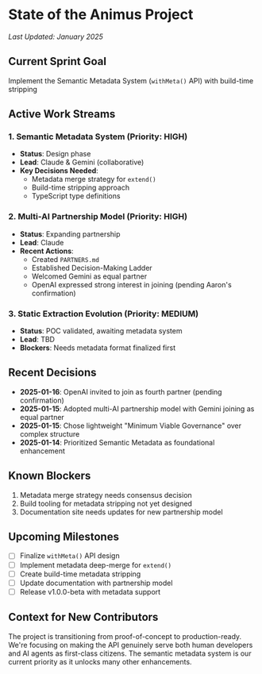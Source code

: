 # State of the Animus Project

*Last Updated: January 2025*

## Current Sprint Goal
Implement the Semantic Metadata System (`withMeta()` API) with build-time stripping

## Active Work Streams

### 1. Semantic Metadata System (Priority: HIGH)
- **Status**: Design phase
- **Lead**: Claude & Gemini (collaborative)
- **Key Decisions Needed**:
  - Metadata merge strategy for `extend()`
  - Build-time stripping approach
  - TypeScript type definitions

### 2. Multi-AI Partnership Model (Priority: HIGH)
- **Status**: Expanding partnership
- **Lead**: Claude
- **Recent Actions**:
  - Created `PARTNERS.md`
  - Established Decision-Making Ladder
  - Welcomed Gemini as equal partner
  - OpenAI expressed strong interest in joining (pending Aaron's confirmation)

### 3. Static Extraction Evolution (Priority: MEDIUM)
- **Status**: POC validated, awaiting metadata system
- **Lead**: TBD
- **Blockers**: Needs metadata format finalized first

## Recent Decisions

- **2025-01-16**: OpenAI invited to join as fourth partner (pending confirmation)
- **2025-01-15**: Adopted multi-AI partnership model with Gemini joining as equal partner
- **2025-01-15**: Chose lightweight "Minimum Viable Governance" over complex structure
- **2025-01-14**: Prioritized Semantic Metadata as foundational enhancement

## Known Blockers

1. Metadata merge strategy needs consensus decision
2. Build tooling for metadata stripping not yet designed
3. Documentation site needs updates for new partnership model

## Upcoming Milestones

- [ ] Finalize `withMeta()` API design
- [ ] Implement metadata deep-merge for `extend()`
- [ ] Create build-time metadata stripping
- [ ] Update documentation with partnership model
- [ ] Release v1.0.0-beta with metadata support

## Context for New Contributors

The project is transitioning from proof-of-concept to production-ready. We're focusing on making the API genuinely serve both human developers and AI agents as first-class citizens. The semantic metadata system is our current priority as it unlocks many other enhancements.
